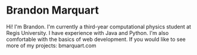 # Brandon Marquart

Hi! I'm Brandon. I'm currently a third-year computational physics student at Regis University. I have experience with Java and Python. I'm also comfortable with the basics of web development. If you would like to see more of my projects: bmarquart.com
